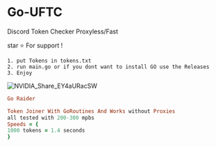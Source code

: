 # Go-UFTC
Discord Token Checker Proxyless/Fast

star ⭐ For support !



```
1. put Tokens in tokens.txt
2. run main.go or if you dont want to install GO use the Releases
3. Enjoy
```

![NVIDIA_Share_EY4aURacSW](https://user-images.githubusercontent.com/110062350/203573895-d738ac66-01ed-4882-b8b1-6613e32cf882.gif)


```ruby
Go Raider

Token Joiner With GoRoutines And Works without Proxies
all tested with 200-300 mpbs
Speeds = {
1000 tokens = 1.4 seconds
}

```

